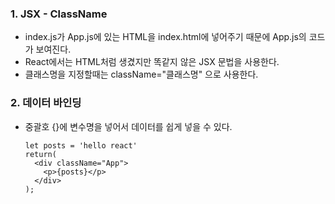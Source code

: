 ### 1. JSX - ClassName   
- index.js가 App.js에 있는 HTML을 index.html에 넣어주기 때문에 App.js의 코드가 보여진다.   
- React에서는 HTML처럼 생겼지만 똑같지 않은 JSX 문법을 사용한다.   
- 클래스명을 지정할때는 className="클래스명" 으로 사용한다.   

### 2.  데이터 바인딩
- 중괄호 {}에 변수명을 넣어서 데이터를 쉽게 넣을 수 있다.
  ```
  let posts = 'hello react'   
  return(    
    <div className="App">   
      <p>{posts}</p>   
    </div>   
  );
  ```   
  
  
  
